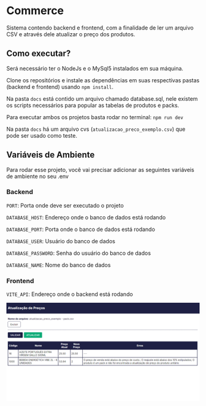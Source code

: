 
# Commerce

Sistema contendo backend e frontend, com a finalidade de ler um arquivo CSV e através dele atualizar o preço dos produtos.

## Como executar?
Será necessário ter o NodeJs e o MySql5 instalados em sua máquina.

Clone os repositórios e instale as dependências em suas respectivas pastas (backend e frontend) usando `npm install`.

Na pasta `docs` está contido um arquivo chamado database.sql, nele existem os scripts necessários para popular as tabelas de produtos e packs.

Para executar ambos os projetos basta rodar no terminal: `npm run dev`

Na pasta `docs` há um arquivo cvs (`atualizacao_preco_exemplo.csv`) que pode ser usado como teste.



## Variáveis de Ambiente

Para rodar esse projeto, você vai precisar adicionar as seguintes variáveis de ambiente no seu .env

### Backend

`PORT`: Porta onde deve ser executado o projeto

`DATABASE_HOST`: Endereço onde o banco de dados está rodando

`DATABASE_PORT`: Porta onde o banco de dados está rodando

`DATABASE_USER`: Usuário do banco de dados

`DATABASE_PASSWORD`:  Senha do usuário do banco de dados

`DATABASE_NAME`: Nome do banco de dados


### Frontend

`VITE_API`: Endereço onde o backend está rodando


![cover](https://github.com/carolferreiradev/commerce/blob/main/doc/example.png)


